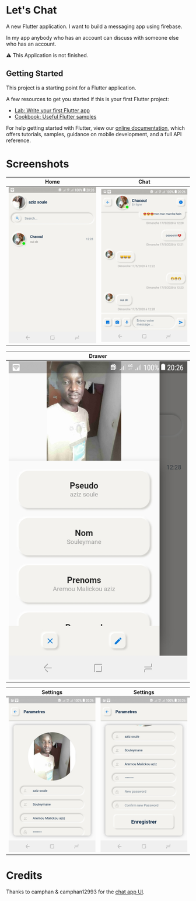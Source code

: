 # Let's Chat

A new Flutter application.
I want to build a messaging app using firebase.
 
In my app anybody who has an account can discuss with someone else who has an account.

⚠️ This Application is not finished.

## Getting Started

This project is a starting point for a Flutter application.

A few resources to get you started if this is your first Flutter project:

- [Lab: Write your first Flutter app](https://flutter.dev/docs/get-started/codelab)
- [Cookbook: Useful Flutter samples](https://flutter.dev/docs/cookbook)

For help getting started with Flutter, view our
[online documentation](https://flutter.dev/docs), which offers tutorials,
samples, guidance on mobile development, and a full API reference.

# Screenshots
|           Home           |                 Chat      |
| :---------------------------------: | :----------------------------------: |
| ![home-view](1.jpg) | ![chat-view](2.jpg) |

|           Drawer           |
| :---------------------------------: |
| ![user-drawer](3.jpg) |

|           Settings           |                 Settings      |
| :---------------------------------: | :----------------------------------: |
| ![settings-1](4.jpg) | ![settings-2](5.jpg) |

# Credits
Thanks to camphan & camphan12993 for the [chat app UI](https://github.com/camphan12993/chat-app-ui).
